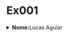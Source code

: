 <html><body>
    <h1>Ex001</h1>
    <details>
    <p><summary><strong>Nome:</strong>Lucas Aguiar </summary> <br>
        <strong>Motivação:</strong> Estabilidade financeira <br>
        <strong>Hobby:</strong><a href="https://pt.uefa.com/">Futebol</a> <br> 
        <strong>Curiosidade:</strong><a href="https://brasilescola.uol.com.br/curiosidades/15-curiosidades-sobre-frio.htm">Urinamos mais no frio</a> <br> 
   
    </details>
    </body></html>
    
